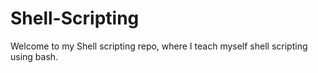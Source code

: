 # Shell-Scripting
Welcome to my Shell scripting repo, where I teach myself shell scripting using bash.


